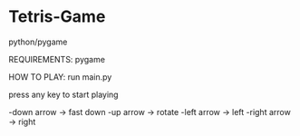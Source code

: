 # Tetris-Game
python/pygame

REQUIREMENTS:
pygame

HOW TO PLAY:
run main.py

press any key to start playing

-down arrow -> fast down
-up arrow -> rotate
-left arrow -> left
-right arrow -> right
